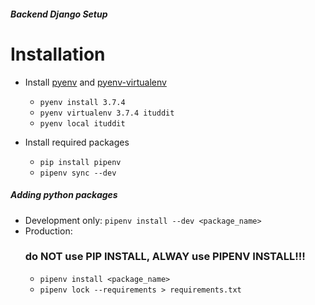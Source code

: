 ##### Backend Django Setup

# Installation

- Install [pyenv](http://fgimian.github.io/blog/2014/04/20/better-python-version-and-environment-management-with-pyenv/) and [pyenv-virtualenv](https://github.com/pyenv/pyenv-virtualenv)

  - `pyenv install 3.7.4`
  - `pyenv virtualenv 3.7.4 ituddit`
  - `pyenv local ituddit`

- Install required packages

  - `pip install pipenv`
  - `pipenv sync --dev`

##### Adding python packages

- Development only: `pipenv install --dev <package_name>`
- Production:
  ### do NOT use PIP INSTALL, ALWAY use PIPENV INSTALL!!!
  - `pipenv install <package_name>`
  - `pipenv lock --requirements > requirements.txt`
